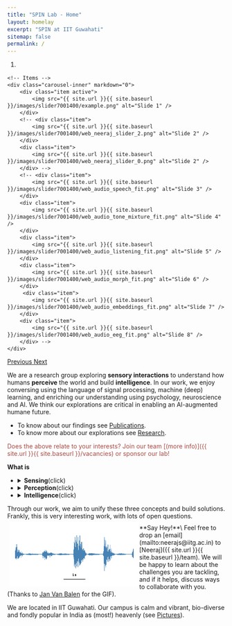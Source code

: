 ```yaml
---
title: "SPIN Lab - Home"
layout: homelay
excerpt: "SPIN at IIT Guwahati"
sitemap: false
permalink: /
---
```


<div markdown="0" id="carousel" class="carousel slide" data-ride="carousel" data-interval="4000" data-pause="hover" >
    <!-- Menu -->
    <ol class="carousel-indicators">
        <li data-target="#carousel" data-slide-to="0" class="active"></li>
        <!-- <li data-target="#carousel" data-slide-to="1"></li>
        <li data-target="#carousel" data-slide-to="2"></li> -->
        <!-- <li data-target="#carousel" data-slide-to="3"></li>
        <li data-target="#carousel" data-slide-to="4"></li>
        <li data-target="#carousel" data-slide-to="5"></li>
        <li data-target="#carousel" data-slide-to="6"></li>
        <li data-target="#carousel" data-slide-to="7"></li> -->
    </ol>
 
    <!-- Items -->
    <div class="carousel-inner" markdown="0">
        <div class="item active">
            <img src="{{ site.url }}{{ site.baseurl }}/images/slider7001400/example.png" alt="Slide 1" />
        </div>
        <!-- <div class="item">
            <img src="{{ site.url }}{{ site.baseurl }}/images/slider7001400/web_neeraj_slider_2.png" alt="Slide 2" />
        </div>
        <div class="item">
            <img src="{{ site.url }}{{ site.baseurl }}/images/slider7001400/web_neeraj_slider_0.png" alt="Slide 2" />
        </div> -->
        <!-- <div class="item">
            <img src="{{ site.url }}{{ site.baseurl }}/images/slider7001400/web_audio_speech_fit.png" alt="Slide 3" />
        </div>
        <div class="item">
            <img src="{{ site.url }}{{ site.baseurl }}/images/slider7001400/web_audio_tone_mixture_fit.png" alt="Slide 4" />
        </div>
        <div class="item">
            <img src="{{ site.url }}{{ site.baseurl }}/images/slider7001400/web_audio_listening_fit.png" alt="Slide 5" />
        </div>
        <div class="item">
            <img src="{{ site.url }}{{ site.baseurl }}/images/slider7001400/web_audio_morph_fit.png" alt="Slide 6" />
        </div>      
         <div class="item">
            <img src="{{ site.url }}{{ site.baseurl }}/images/slider7001400/web_audio_embeddings_fit.png" alt="Slide 7" />
        </div>
        <div class="item">
            <img src="{{ site.url }}{{ site.baseurl }}/images/slider7001400/web_audio_eeg_fit.png" alt="Slide 8" />
        </div> -->
    </div>
  <a class="left carousel-control" href="#carousel" role="button" data-slide="prev">
    <span class="glyphicon glyphicon-chevron-left" aria-hidden="true"></span>
    <span class="sr-only">Previous</span>
  </a>
  <a class="right carousel-control" href="#carousel" role="button" data-slide="next">
    <span class="glyphicon glyphicon-chevron-right" aria-hidden="true"></span>
    <span class="sr-only">Next</span>
  </a>
</div>
 
We are a research group exploring **sensory interactions** to understand how humans **perceive** the world and build **intelligence**. In our work, we enjoy conversing using the language of signal processing, machine (deep) learning, and enriching our understanding using psychology, neuroscience and AI. We think our explorations are critical in enabling an AI-augmented humane future.
- To know about our findings see [Publications](publications).
- To know more about our explorations see [Research](research).

<span style="color:#AA4A44">
Does the above relate to your interests? Join our team [(more info)]({{ site.url }}{{ site.baseurl }}/vacancies) or sponsor our lab! </span>

**What is**
<div markdown="0">
<ul>
<li><details><summary><b>Sensing</b>(click)</summary><quote>
  <details><summary>We are immersed in signals, and it is by sensing them that we get data into our brain. These sensors (eyes, ears, skin, nose) have evolved under neurophysiological and evolutionary constraints. Exploring human intelligence by understanding the very first step of how a continuous-time (or space) signal (like image, sound, touch, odor, etc.) is converted to a discrete sequence of samples in the peripheral sensory system will benefit the design of efficient sampling strategies for various kinds of sensory data.
  </summary>
  </details>
</quote></details>
</li>
<li> <details><summary><b>Perception</b>(click)</summary><quote>
  <details><summary>The sensed signal is processed by the human brain to obtain quantitative (or qualitative) estimates of the attributes. This process is referred to as perception. While listening to music we perceive the loudness, pitch, timbre, location, and distance etc., of the sound source. Similar estimates for other sensory signals are obtained by the brain. This enables the brain to build a mental model of the outside world. In a way, perception is analogous to the feature extraction step in machine learning. Knowing what humans perceive, and designing mathematical models which enables predicting human perception is a challenging (and rewarding) problem in AI.
  </summary>
  </details>
</quote></details>
</li>
<li> <details><summary><b>Intelligence</b>(click)</summary><quote>
  <details><summary>The perceived attributes are utilized by the brain to build a mental model of the outside world. This is referred to as cognition, and one output of this is behavior. Understanding cognition is critical to design machines which interact with humans.
  </summary>
  </details>
</quote></details>
</li>
</ul>
</div>
Through our work, we aim to unify these three concepts and build solutions. Frankly, this is very interesting work, with lots of open questions.

<div markdown="0" style="line-height:0px; padding: 5px;">
    <img src="images/waveform_zoom.gif" align="left" alt="Computer man" style="width:300px;height:150px;"/>
</div>
**Say Hey!**\
Feel free to drop an [email](mailto:neerajs@iitg.ac.in) to [Neeraj]({{ site.url }}{{ site.baseurl }}/team). We will be happy to learn about the challenges you are tackling, and if it helps, discuss ways to collaborate with you.
(Thanks to <a href="https://jvbalen.github.io/notes/waveform.html" target="_blank" rel="noopener noreferrer">Jan Van Balen</a> for the GIF).

We are located in IIT Guwahati. Our campus is calm and vibrant, bio-diverse and fondly popular in India as (most!) heavenly (see [Pictures](pictures)).
 
<!-- <figure class="fourth">
  <img src="{{ site.url }}{{ site.baseurl }}/images/logopic/Logo_Leiden.jpg" style="width: 210px">
  <img src="{{ site.url }}{{ site.baseurl }}/images/logopic/Logo_Nanofront.jpg" style="width: 110px">
  <img src="{{ site.url }}{{ site.baseurl }}/images/logopic/Logo_NWO.jpg" style="width: 120px">
  <img src="{{ site.url }}{{ site.baseurl }}/images/logopic/Logo_ERC.jpg" style="width: 110px">
</figure> -->
 




